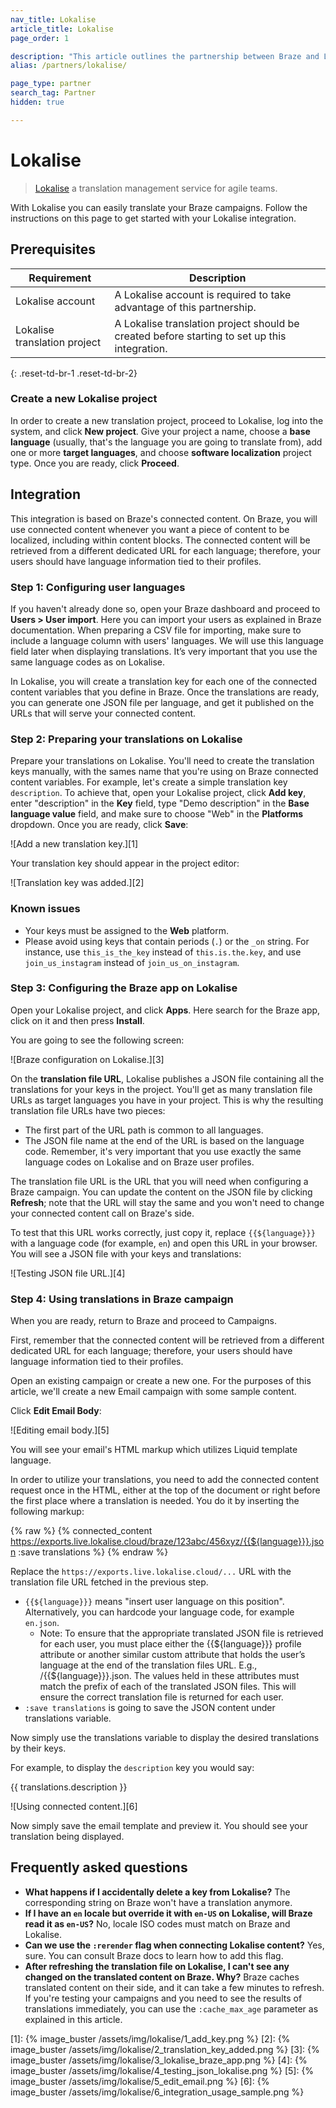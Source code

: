 ```yaml
---
nav_title: Lokalise
article_title: Lokalise
page_order: 1

description: "This article outlines the partnership between Braze and Lokalise, a translation management service for agile teams."
alias: /partners/lokalise/

page_type: partner
search_tag: Partner
hidden: true

---
```


# Lokalise

> [Lokalise](https://lokalise.com) a translation management service for agile teams.

With Lokalise you can easily translate your Braze campaigns. Follow the instructions on this page to get started with your Lokalise integration.

## Prerequisites

| Requirement | Description |
| ----------- | ----------- |
| Lokalise account | A Lokalise account is required to take advantage of this partnership. |
| Lokalise translation project | A Lokalise translation project should be created before starting to set up this integration. |
{: .reset-td-br-1 .reset-td-br-2}

### Create a new Lokalise project

In order to create a new translation project, proceed to Lokalise, log into the system, and click **New project**. Give your project a name, choose a **base language** (usually, that's the language you are going to translate from), add one or more **target languages**, and choose **software localization** project type. Once you are ready, click **Proceed**.

## Integration

This integration is based on Braze's connected content. On Braze, you will use connected content whenever you want a piece of content to be localized, including within content blocks. The connected content will be retrieved from a different dedicated URL for each language; therefore, your users should have language information tied to their profiles.

### Step 1: Configuring user languages

If you haven't already done so, open your Braze dashboard and proceed to **Users > User import**. Here you can import your users as explained in Braze documentation. When preparing a CSV file for importing, make sure to include a language column with users' languages. We will use this language field later when displaying translations. It’s very important that you use the same language codes as on Lokalise.

In Lokalise, you will create a translation key for each one of the connected content variables that you define in Braze. Once the translations are ready, you can generate one JSON file per language, and get it published on the URLs that will serve your connected content.  

### Step 2: Preparing your translations on Lokalise

Prepare your translations on Lokalise. You'll need to create the translation keys manually, with the sames name that you're using on Braze connected content variables. For example, let's create a simple translation key `description`. To achieve that, open your Lokalise project, click **Add key**, enter "description" in the **Key** field, type "Demo description" in the **Base language value** field, and make sure to choose "Web" in the **Platforms** dropdown. Once you are ready, click **Save**:

![Add a new translation key.][1]

Your translation key should appear in the project editor:

![Translation key was added.][2]

### Known issues

- Your keys must be assigned to the **Web** platform.
- Please avoid using keys that contain periods (`.`) or the `_on` string. For instance, use `this_is_the_key` instead of `this.is.the.key`, and use `join_us_instagram` instead of `join_us_on_instagram`.

### Step 3: Configuring the Braze app on Lokalise

Open your Lokalise project, and click **Apps**. Here search for the Braze app, click on it and then press **Install**.

You are going to see the following screen:

![Braze configuration on Lokalise.][3]

On the **translation file URL**, Lokalise publishes a JSON file containing all the translations for your keys in the project. You'll get as many translation file URLs as target languages you have in your project. This is why the resulting translation file URLs have two pieces:

- The first part of the URL path is common to all languages.
- The JSON file name at the end of the URL is based on the language code. Remember, it's very important that you use exactly the same language codes on Lokalise and on Braze user profiles.

The translation file URL is the URL that you will need when configuring a Braze campaign. You can update the content on the JSON file by clicking **Refresh**; note that the URL will stay the same and you won't need to change your connected content call on Braze's side. 

To test that this URL works correctly, just copy it, replace `{{${language}}}` with a language code (for example, `en`) and open this URL in your browser. You will see a JSON file with your keys and translations:

![Testing JSON file URL.][4]

### Step 4: Using translations in Braze campaign

When you are ready, return to Braze and proceed to Campaigns. 

First, remember that the connected content will be retrieved from a different dedicated URL for each language; therefore, your users should have language information tied to their profiles.

Open an existing campaign or create a new one. For the purposes of this article, we'll create a new Email campaign with some sample content.

Click **Edit Email Body**:

![Editing email body.][5]

You will see your email's HTML markup which utilizes Liquid template language.

In order to utilize your translations, you need to add the connected content request once in the HTML, either at the top of the document or right before the first place where a translation is needed. You do it by inserting the following markup:

{% raw %}
{% connected_content https://exports.live.lokalise.cloud/braze/123abc/456xyz/{{${language}}}.json :save translations %}
{% endraw %}

Replace the `https://exports.live.lokalise.cloud/...` URL with the translation file URL fetched in the previous step.

- `{{${language}}}` means "insert user language on this position". Alternatively, you can hardcode your language code, for example `en.json`.
  + Note: To ensure that the appropriate translated JSON file is retrieved for each user, you must place either the {{${language}}} profile attribute or another similar custom attribute that holds the user’s language at the end of the translation files URL. E.g., /{{${language}}}.json. The values held in these attributes must match the prefix of each of the translated JSON files. This will ensure the correct translation file is returned for each user.
- `:save translations` is going to save the JSON content under translations variable.

Now simply use the translations variable to display the desired translations by their keys.

For example, to display the `description` key you would say:

{{ translations.description }}

![Using connected content.][6]

Now simply save the email template and preview it. You should see your translation being displayed.

## Frequently asked questions

- **What happens if I accidentally delete a key from Lokalise?** The corresponding string on Braze won't have a translation anymore.
- **If I have an `en` locale but override it with `en-US` on Lokalise, will Braze read it as `en-US`?** No, locale ISO codes must match on Braze and Lokalise.
- **Can we use the `:rerender` flag when connecting Lokalise content?** Yes, sure. You can consult Braze docs to learn how to add this flag.
- **After refreshing the translation file on Lokalise, I can't see any changed on the translated content on Braze. Why?** Braze caches translated content on their side, and it can take a few minutes to refresh. If you're testing your campaigns and you need to see the results of translations immediately, you can use the `:cache_max_age` parameter as explained in this article.

[1]: {% image_buster /assets/img/lokalise/1_add_key.png %}
[2]: {% image_buster /assets/img/lokalise/2_translation_key_added.png %}
[3]: {% image_buster /assets/img/lokalise/3_lokalise_braze_app.png %}
[4]: {% image_buster /assets/img/lokalise/4_testing_json_lokalise.png %}
[5]: {% image_buster /assets/img/lokalise/5_edit_email.png %}
[6]: {% image_buster /assets/img/lokalise/6_integration_usage_sample.png %}